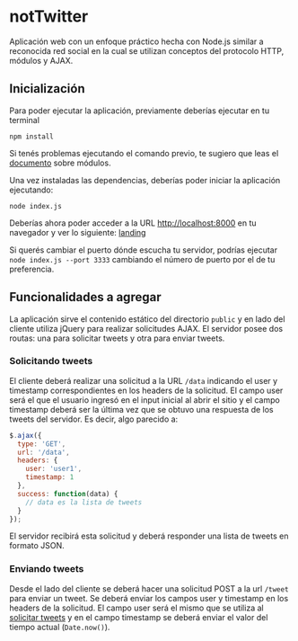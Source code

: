 # notTwitter
Aplicación web con un enfoque práctico hecha con Node.js similar a reconocida red social en la cual se utilizan conceptos del protocolo HTTP, módulos y AJAX.

## Inicialización

Para poder ejecutar la aplicación, previamente deberías ejecutar en tu terminal

```
npm install
```
Si tenés problemas ejecutando el comando previo, te sugiero que leas el [documento]() sobre módulos.

Una vez instaladas las dependencias, deberías poder iniciar la aplicación ejecutando:
```
node index.js
```

Deberías ahora poder acceder a la URL [http://localhost:8000](http://localhost:8000) en tu navegador y ver lo siguiente:
[landing](http://imgur.com/I8d2CYW.png)

Si querés cambiar el puerto dónde escucha tu servidor, podrías ejecutar `node index.js --port 3333` cambiando el número de puerto por el de tu preferencia.

## Funcionalidades a agregar
La aplicación sirve el contenido estático del directorio `public` y en lado del cliente utiliza jQuery para realizar solicitudes AJAX. El servidor posee dos routas: una para solicitar tweets y otra para enviar tweets.

### Solicitando tweets
El cliente deberá realizar una solicitud a la URL `/data` indicando el user y timestamp correspondientes en los headers de la solicitud. El campo user será el que el usuario ingresó en el input inicial al abrir el sitio y el campo timestamp deberá ser la última vez que se obtuvo una respuesta de los tweets del servidor. Es decir, algo parecido a:
```js
$.ajax({
  type: 'GET',
  url: '/data',
  headers: {
    user: 'user1',
    timestamp: 1
  },
  success: function(data) {
    // data es la lista de tweets
  }
});
```

El servidor recibirá esta solicitud y deberá responder una lista de tweets en formato JSON.

### Enviando tweets

Desde el lado del cliente se deberá hacer una solicitud POST a la url `/tweet` para enviar un tweet. Se deberá enviar los campos user y timestamp en los headers de la solicitud. El campo user será el mismo que se utiliza al [solicitar tweets](#solicitando-tweets) y en el campo timestamp se deberá enviar el valor del tiempo actual (`Date.now()`).

